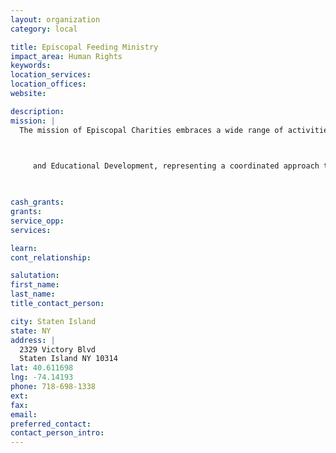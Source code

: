 ```yaml
---
layout: organization
category: local

title: Episcopal Feeding Ministry
impact_area: Human Rights
keywords: 
location_services: 
location_offices: 
website: 

description: 
mission: |
  The mission of Episcopal Charities embraces a wide range of activities that promote and support the community service programs operated and supported by Episcopal congregations in the Diocese of New York.   Episcopal Charities provides three basic services: Fund Development, Grantmaking,  		

  

  	 and Educational Development, representing a coordinated approach to support for congregations that wish to operate or sponsor programs serving people in their communities.	

  

cash_grants: 
grants: 
service_opp: 
services: 

learn: 
cont_relationship: 

salutation: 
first_name: 
last_name: 
title_contact_person: 

city: Staten Island
state: NY
address: |
  2329 Victory Blvd    
  Staten Island NY 10314
lat: 40.611698
lng: -74.14193
phone: 718-698-1338
ext: 
fax: 
email: 
preferred_contact: 
contact_person_intro: 
---
```

